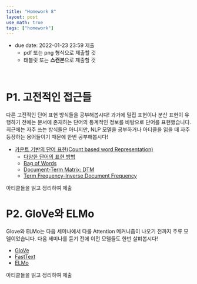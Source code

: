 ```yaml
---
title: "Homework 8"
layout: post
use_math: true
tags: ["homework"]
---
```


- due date: 2022-01-23 23:59 제출
  - pdf 또는 png 형식으로 제출할 것
  - 태블릿 또는 **스캔본**으로 제출할 것

<br/>

# P1. 고전적인 접근들

다른 고전적인 단어 표현 방식들을 공부해봅시다! 과거에 밀집 표현이나 분산 표현이 유행하기 전에는 문서에 존재하는 단어의 통계적인 정보를 바탕으로 단어를 표현했습니다. 최근에는 자주 쓰는 방식들은 아니지만, NLP 모델을 공부하거나 아티클을 읽을 때 자주 등장하는 용어들이기 때문에 한번 공부해봅시다!

- [카운트 기반의 단어 표현(Count based word Representation)](https://wikidocs.net/24557)
  - [다양한 단어의 표현 방법](https://wikidocs.net/31767)
  - [Bag of Words](https://wikidocs.net/22650)
  - [Document-Term Matrix: DTM](https://wikidocs.net/24559)
  - [Term Frequency-Inverse Document Frequency](https://wikidocs.net/31698)

아티클들을 읽고 정리하여 제출

# P2. GloVe와 ELMo

Glove와 ELMo는 다음 세미나에서 다룰 Attention 메커니즘이 나오기 전까지 주류 모델이었습니다. 다음 세미나를 듣기 전에 이전 모델들도 한번 살펴봅시다!

- [GloVe](https://wikidocs.net/22885)
- [FastText](https://wikidocs.net/22883)
- [ELMo](https://wikidocs.net/33930)

아티클들을 읽고 정리하여 제출
